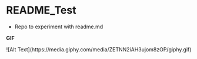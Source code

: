 # README_Test
- Repo to experiment with readme.md

**GIF**
<p align="center">
![Alt Text](https://media.giphy.com/media/ZETNN2iAH3ujom8zOP/giphy.gif)
</p>